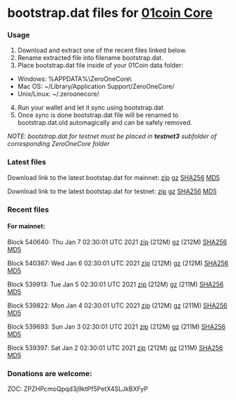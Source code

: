 # bootstrap.dat files for [01coin Core](https://01coin.io)

### Usage

1. Download and extract one of the recent files linked below.
2. Rename extracted file into filename bootstrap.dat.
3. Place bootstrap.dat file inside of your 01Coin data folder:
 - Windows: %APPDATA%\ZeroOneCore\
 - Mac OS: ~/Library/Application Support/ZeroOneCore/
 - Unix/Linux: ~/.zeroonecore/
4. Run your wallet and let it sync using bootstrap.dat
5. Once sync is done bootstrap.dat file will be renamed to bootstrap.dat.old automagically and can be safely removed.

_NOTE: bootstrap.dat for testnet must be placed in **testnet3** subfolder of corresponding ZeroOneCore folder_

### Latest files
Download link to the latest bootstap.dat for mainnet: [zip](https://files.01coin.io/mainnet/bootstrap.dat.zip) [gz](https://files.01coin.io/mainnet/bootstrap.dat.tar.gz) [SHA256](https://files.01coin.io/mainnet/sha256.txt) [MD5](https://files.01coin.io/mainnet/md5.txt)

Download link to the latest bootstap.dat for testnet: [zip](https://files.01coin.io/testnet/bootstrap.dat.zip) [gz](https://files.01coin.io/testnet/bootstrap.dat.tar.gz) [SHA256](https://files.01coin.io/testnet/sha256.txt) [MD5](https://files.01coin.io/testnet/md5.txt)

### Recent files

#### For mainnet:

Block 540640: Thu Jan  7 02:30:01 UTC 2021 [zip](https://files.01coin.io/mainnet/2021-01-07/bootstrap.dat.zip) (212M) [gz](https://files.01coin.io/mainnet/2021-01-07/bootstrap.dat.tar.gz) (212M) [SHA256](https://files.01coin.io/mainnet/2021-01-07/sha256.txt) [MD5](https://files.01coin.io/mainnet/2021-01-07/md5.txt)

Block 540367: Wed Jan  6 02:30:01 UTC 2021 [zip](https://files.01coin.io/mainnet/2021-01-06/bootstrap.dat.zip) (212M) [gz](https://files.01coin.io/mainnet/2021-01-06/bootstrap.dat.tar.gz) (212M) [SHA256](https://files.01coin.io/mainnet/2021-01-06/sha256.txt) [MD5](https://files.01coin.io/mainnet/2021-01-06/md5.txt)

Block 539913: Tue Jan  5 02:30:01 UTC 2021 [zip](https://files.01coin.io/mainnet/2021-01-05/bootstrap.dat.zip) (212M) [gz](https://files.01coin.io/mainnet/2021-01-05/bootstrap.dat.tar.gz) (211M) [SHA256](https://files.01coin.io/mainnet/2021-01-05/sha256.txt) [MD5](https://files.01coin.io/mainnet/2021-01-05/md5.txt)

Block 539822: Mon Jan  4 02:30:01 UTC 2021 [zip](https://files.01coin.io/mainnet/2021-01-04/bootstrap.dat.zip) (212M) [gz](https://files.01coin.io/mainnet/2021-01-04/bootstrap.dat.tar.gz) (211M) [SHA256](https://files.01coin.io/mainnet/2021-01-04/sha256.txt) [MD5](https://files.01coin.io/mainnet/2021-01-04/md5.txt)

Block 539693: Sun Jan  3 02:30:01 UTC 2021 [zip](https://files.01coin.io/mainnet/2021-01-03/bootstrap.dat.zip) (212M) [gz](https://files.01coin.io/mainnet/2021-01-03/bootstrap.dat.tar.gz) (211M) [SHA256](https://files.01coin.io/mainnet/2021-01-03/sha256.txt) [MD5](https://files.01coin.io/mainnet/2021-01-03/md5.txt)

Block 539397: Sat Jan  2 02:30:01 UTC 2021 [zip](https://files.01coin.io/mainnet/2021-01-02/bootstrap.dat.zip) (212M) [gz](https://files.01coin.io/mainnet/2021-01-02/bootstrap.dat.tar.gz) (211M) [SHA256](https://files.01coin.io/mainnet/2021-01-02/sha256.txt) [MD5](https://files.01coin.io/mainnet/2021-01-02/md5.txt)


### Donations are welcome:

ZOC: ZPZHPcmoQpqd3j9ktPf5PetX4SLJkBXFyP
